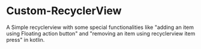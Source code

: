 # Custom-RecyclerView
A Simple recyclerview with some special functionalities like "adding an item using Floating action button" and "removing an item using recyclerview item press" in kotlin.
